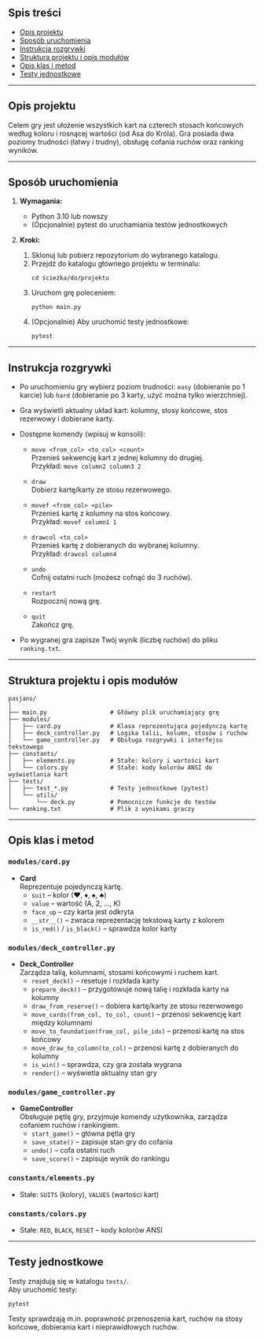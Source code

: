 
## Spis treści
- [Opis projektu](#opis-projektu)
- [Sposób uruchomienia](#sposób-uruchomienia)
- [Instrukcja rozgrywki](#instrukcja-rozgrywki)
- [Struktura projektu i opis modułów](#struktura-projektu-i-opis-modułów)
- [Opis klas i metod](#opis-klas-i-metod)
- [Testy jednostkowe](#testy-jednostkowe)

---

## Opis projektu

Celem gry jest ułożenie wszystkich kart na czterech stosach końcowych według koloru i rosnącej wartości (od Asa do Króla). Gra posiada dwa poziomy trudności (łatwy i trudny), obsługę cofania ruchów oraz ranking wyników.

---

## Sposób uruchomienia

1. **Wymagania:**
   - Python 3.10 lub nowszy
   - (Opcjonalnie) pytest do uruchamiania testów jednostkowych

2. **Kroki:**
   1. Sklonuj lub pobierz repozytorium do wybranego katalogu.
   2. Przejdź do katalogu głównego projektu w terminalu:
      ```
      cd ścieżka/do/projektu
      ```
   3. Uruchom grę poleceniem:
      ```
      python main.py
      ```
   4. (Opcjonalnie) Aby uruchomić testy jednostkowe:
      ```
      pytest
      ```

---

## Instrukcja rozgrywki

- Po uruchomieniu gry wybierz poziom trudności: `easy` (dobieranie po 1 karcie) lub `hard` (dobieranie po 3 karty, użyć można tylko wierzchniej).
- Gra wyświetli aktualny układ kart: kolumny, stosy końcowe, stos rezerwowy i dobierane karty.
- Dostępne komendy (wpisuj w konsoli):

  - `move <from_col> <to_col> <count>`  
    Przenieś sekwencję kart z jednej kolumny do drugiej.  
    Przykład: `move column2 column3 2`

  - `draw`  
    Dobierz kartę/karty ze stosu rezerwowego.

  - `movef <from_col> <pile>`  
    Przenieś kartę z kolumny na stos końcowy.  
    Przykład: `movef column1 1`

  - `drawcol <to_col>`  
    Przenieś kartę z dobieranych do wybranej kolumny.  
    Przykład: `drawcol column4`

  - `undo`  
    Cofnij ostatni ruch (możesz cofnąć do 3 ruchów).

  - `restart`  
    Rozpocznij nową grę.

  - `quit`  
    Zakończ grę.

- Po wygranej gra zapisze Twój wynik (liczbę ruchów) do pliku `ranking.txt`.

---

## Struktura projektu i opis modułów

```
pasjans/
│
├── main.py                  # Główny plik uruchamiający grę
├── modules/
│   ├── card.py              # Klasa reprezentująca pojedynczą kartę
│   ├── deck_controller.py   # Logika talii, kolumn, stosów i ruchów
│   └── game_controller.py   # Obsługa rozgrywki i interfejsu tekstowego
├── constants/
│   ├── elements.py          # Stałe: kolory i wartości kart
│   └── colors.py            # Stałe: kody kolorów ANSI do wyświetlania kart
├── tests/
│   ├── test_*.py            # Testy jednostkowe (pytest)
│   └── utils/
│       └── deck.py          # Pomocnicze funkcje do testów
└── ranking.txt              # Plik z wynikami graczy
```

---

## Opis klas i metod

### `modules/card.py`
- **Card**  
  Reprezentuje pojedynczą kartę.  
  - `suit` – kolor (♥, ♦, ♠, ♣)
  - `value` – wartość (A, 2, ..., K)
  - `face_up` – czy karta jest odkryta
  - `__str__()` – zwraca reprezentację tekstową karty z kolorem
  - `is_red()` / `is_black()` – sprawdza kolor karty

### `modules/deck_controller.py`
- **Deck_Controller**  
  Zarządza talią, kolumnami, stosami końcowymi i ruchem kart.
  - `reset_deck()` – resetuje i rozkłada karty
  - `prepare_deck()` – przygotowuje nową talię i rozkłada karty na kolumny
  - `draw_from_reserve()` – dobiera kartę/karty ze stosu rezerwowego
  - `move_cards(from_col, to_col, count)` – przenosi sekwencję kart między kolumnami
  - `move_to_foundation(from_col, pile_idx)` – przenosi kartę na stos końcowy
  - `move_draw_to_column(to_col)` – przenosi kartę z dobieranych do kolumny
  - `is_win()` – sprawdza, czy gra została wygrana
  - `render()` – wyświetla aktualny stan gry

### `modules/game_controller.py`
- **GameController**  
  Obsługuje pętlę gry, przyjmuje komendy użytkownika, zarządza cofaniem ruchów i rankingiem.
  - `start_game()` – główna pętla gry
  - `save_state()` – zapisuje stan gry do cofania
  - `undo()` – cofa ostatni ruch
  - `save_score()` – zapisuje wynik do rankingu

### `constants/elements.py`
- Stałe: `SUITS` (kolory), `VALUES` (wartości kart)

### `constants/colors.py`
- Stałe: `RED`, `BLACK`, `RESET` – kody kolorów ANSI

---

## Testy jednostkowe

Testy znajdują się w katalogu `tests/`.  
Aby uruchomić testy:
```
pytest
```
Testy sprawdzają m.in. poprawność przenoszenia kart, ruchów na stosy końcowe, dobierania kart i nieprawidłowych ruchów.


